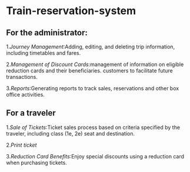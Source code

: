 # Train-reservation-system

## For the administrator:
1.*Journey Management*:Adding, editing, and deleting trip information,
including timetables and fares.

2.*Management of Discount Cards*:management of information on eligible
reduction cards and their beneficiaries. customers to facilitate future
transactions.


3.*Reports*:Generating reports to track sales, reservations and other box    office activities.

## For a traveler
1.*Sale of Tickets*:Ticket sales process based on criteria specified by the
 traveler, including class (1e, 2e) seat and destination.
 
2.*Print ticket*

3.*Reduction Card Benefits*:Enjoy special discounts using a reduction card when purchasing tickets.